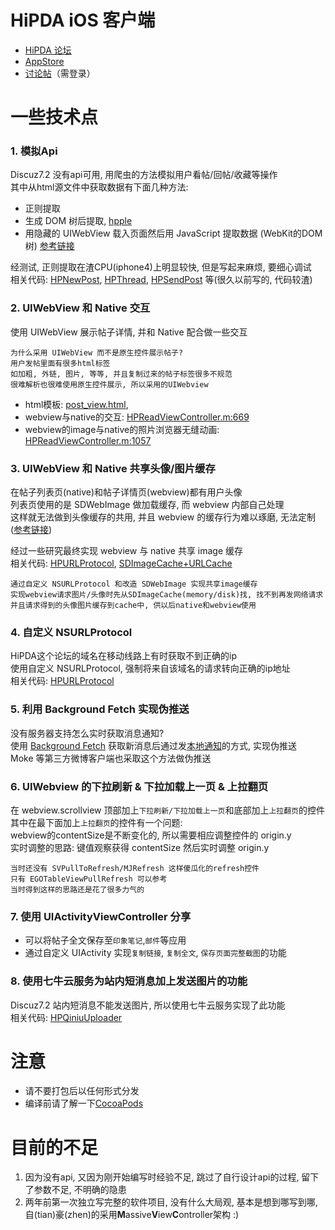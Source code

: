 # HiPDA iOS 客户端
- [HiPDA 论坛](http://www.hi-pda.com/forum/)
- [AppStore](https://itunes.apple.com/cn/app/hipda/id728246342)
- [讨论帖](http://www.hi-pda.com/forum/viewthread.php?tid=1272557)（需登录）

# 一些技术点

### 1. 模拟Api
Discuz7.2 没有api可用, 用爬虫的方法模拟用户看帖/回帖/收藏等操作  
其中从html源文件中获取数据有下面几种方法:  
- 正则提取
- 生成 DOM 树后提取, [hpple](https://github.com/topfunky/hpple)
- 用隐藏的 UIWebView 载入页面然后用 JavaScript 提取数据 (WebKit的DOM树) [参考链接](https://github.com/gaosboy/iOSSF/blob/master/SegmentFault/DataCenters/SFQuestion.m)

经测试, 正则提取在渣CPU(iphone4)上明显较快, 但是写起来麻烦, 要细心调试  
相关代码: [HPNewPost](https://github.com/wujichao/hipda_ios_client_v3/blob/developer-jichao/HiPDA/Model/HPNewPost.m), [HPThread](https://github.com/wujichao/hipda_ios_client_v3/blob/developer-jichao/HiPDA/Model/HPThread.m), [HPSendPost](https://github.com/wujichao/hipda_ios_client_v3/blob/developer-jichao/HiPDA/Model/HPSendPost.m) 等(很久以前写的, 代码较渣)

### 2. UIWebView 和 Native 交互
使用 UIWebView 展示帖子详情, 并和 Native 配合做一些交互
```
为什么采用 UIWebView 而不是原生控件展示帖子?
用户发帖里面有很多html标签
如加粗, 外链, 图片, 等等, 并且复制过来的帖子标签很多不规范
很难解析也很难使用原生控件展示, 所以采用的UIWebview
```
- html模板: [post_view.html](https://github.com/wujichao/hipda_ios_client_v3/blob/developer-jichao/HiPDA/View/post_view.html), 
- webview与native的交互: [HPReadViewController.m:669](https://github.com/wujichao/hipda_ios_client_v3/blob/developer-jichao/HiPDA/Controller/HPReadViewController.m#L669)
- webview的image与native的照片浏览器无缝动画: [HPReadViewController.m:1057](https://github.com/wujichao/hipda_ios_client_v3/blob/developer-jichao/HiPDA/Controller/HPReadViewController.m#L1057)


### 3. UIWebView 和 Native 共享头像/图片缓存
在帖子列表页(native)和帖子详情页(webview)都有用户头像  
列表页使用的是 SDWebImage 做加载缓存, 而 webview 内部自己处理  
这样就无法做到头像缓存的共用, 并且 webview 的缓存行为难以琢磨, 无法定制 ([参考链接](http://nshipster.com/nsurlcache/))

经过一些研究最终实现 webview 与 native 共享 image 缓存  
相关代码: [HPURLProtocol](https://github.com/wujichao/hipda_ios_client_v3/blob/developer-jichao/HiPDA/Model/HPURLProtocol.m), [SDImageCache+URLCache](https://github.com/wujichao/hipda_ios_client_v3/blob/developer-jichao/HiPDA/Helper/SDImageCache%2BURLCache.m)
```
通过自定义 NSURLProtocol 和改造 SDWebImage 实现共享image缓存
实现webview请求图片/头像时先从SDImageCache(memory/disk)找, 找不到再发网络请求
并且请求得到的头像图片缓存到cache中, 供以后native和webview使用
```
### 4. 自定义 NSURLProtocol 
HiPDA这个论坛的域名在移动线路上有时获取不到正确的ip  
使用自定义 NSURLProtocol, 强制将来自该域名的请求转向正确的ip地址  
相关代码: [HPURLProtocol](https://github.com/wujichao/hipda_ios_client_v3/blob/developer-jichao/HiPDA/Model/HPURLProtocol.m)

### 5. 利用 Background Fetch 实现伪推送
没有服务器支持怎么实时获取消息通知?   
使用 [Background Fetch](https://developer.apple.com/library/ios/documentation/iPhone/Conceptual/iPhoneOSProgrammingGuide/BackgroundExecution/BackgroundExecution.html) 获取新消息后通过发[本地通知](https://developer.apple.com/library/ios/documentation/iPhone/Reference/UILocalNotification_Class/UILocalNotification)的方式, 实现伪推送  
Moke 等第三方微博客户端也采取这个方法做伪推送

### 6. UIWebview 的下拉刷新 & 下拉加载上一页 & 上拉翻页
在 webview.scrollview 顶部加上`下拉刷新/下拉加载上一页`和底部加上`上拉翻页`的控件  
其中在最下面加上`上拉翻页`的控件有一个问题:  
webview的contentSize是不断变化的, 所以需要相应调整控件的 origin.y  
实时调整的思路: 键值观察获得 contentSize 然后实时调整 origin.y  
```
当时还没有 SVPullToRefresh/MJRefresh 这样傻瓜化的refresh控件
只有 EGOTableViewPullRefresh 可以参考
当时得到这样的思路还是花了很多力气的
```

### 7. 使用 UIActivityViewController 分享
- 可以将帖子全文保存至`印象笔记`,`邮件`等应用
- 通过自定义 UIActivity 实现`复制链接`, `复制全文`, `保存页面完整截图`的功能

### 8. 使用七牛云服务为站内短消息加上发送图片的功能
Discuz7.2 站内短消息不能发送图片, 所以使用七牛云服务实现了此功能  
相关代码: [HPQiniuUploader](https://github.com/wujichao/hipda_ios_client_v3/blob/developer-jichao/HiPDA/Model/HPQiniuUploader.m)

# 注意
- 请不要打包后以任何形式分发
- 编译前请了解一下[CocoaPods](http://cocoapods.org/)

# 目前的不足
1. 因为没有api, 又因为刚开始编写时经验不足, 跳过了自行设计api的过程, 留下了参数不足, 不明确的隐患
2. 两年前第一次独立写完整的软件项目, 没有什么大局观, 基本是想到哪写到哪, 自(tian)豪(zhen)的采用**M**assive**V**iew**C**ontroller架构 :)